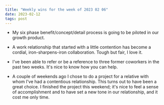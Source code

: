 ```yaml
---
title: "Weekly wins for the week of 2023 02 06"
date: 2023-02-12
tags: post
---
```


- My six phase benefit/concept/detail process is going to be piloted in our growth product.

- A work relationship that started with a little contention has become a cordial, iron-sharpens-iron collaboration. Tough but fair, I love it.

- I've been able to refer or be a reference to three former coworkers in the past two weeks. It's nice to know how you can help.

- A couple of weekends ago I chose to do a project for a relative with whom I've had a contentious relationship. This turns out to have been a great choice. I finished the project this weekend; it's nice to feel a sense of accomplishment and to have set a new tone in our relationship, and it cost me only time.
